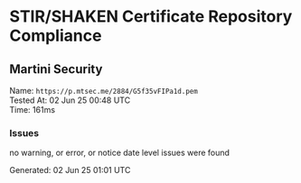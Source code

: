 # STIR/SHAKEN Certificate Repository Compliance

## Martini Security

Name: `https://p.mtsec.me/2884/G5f35vFIPa1d.pem`\
Tested At: 02 Jun 25 00:48 UTC\
Time: 161ms

### Issues

no warning, or error, or notice date level issues were found

Generated: 02 Jun 25 01:01 UTC